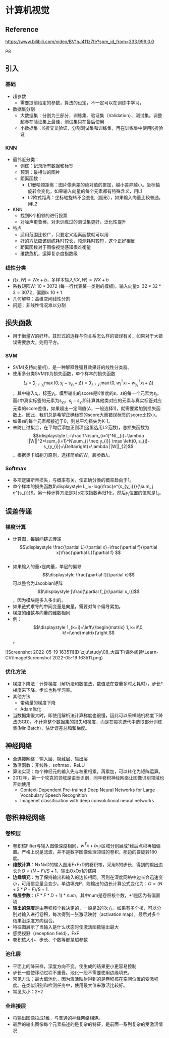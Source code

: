 # 计算机视觉

## Reference

https://www.bilibili.com/video/BV1nJ411z7fe?spm_id_from=333.999.0.0

P8

## 引入

### 基础

- 超参数
  - 需要提前给定的参数，算法的设定，不一定可以在训练中学习，
- 数据集分割
  - 大数据集：分割为三部分，训练集、验证集（Validation）、测试集。调整超参在验证集上最佳，测试集只在最后使用
  - 小数据集：K折交叉验证，分割测试集和训练集，再在训练集中使用K折验证

### KNN

- 最邻近分类：
  - 训练：记录所有数据和标签
  - 预测：最相似的图片
  - 距离函数：
    - L1曼哈顿距离：图片像素差的绝对值的累加，越小差异越小。坐标轴旋转会变化，如果输入向量的每个元素都有特殊含义，用L1
    - L2欧式距离：坐标轴旋转不会变化（圆形），如果输入向量比较普通，用L2
- KNN
  - 找到K个相邻的进行投票
  - 对噪声更鲁棒，对未训练过的测试集更好，泛化性提升
- 特点
  - 适用范围比较广，只要定义距离函数就可以用
  - 好的方法应该训练耗时较长，预测耗时较短，这个正好相反
  - 距离函数对于图像视觉感知很难衡量
  - 维数危机，运算复杂度指数级

### 线性分类

-  $f(x,W) = Wx + b$，多样本输入$f(X,W) = WX + b$
-  系数矩阵W: $10*3072$ (每一行代表某一类别的模板)，输入向量x: $32*32*3=3072$，偏置b: $10*1$
-  几何解释：高维空间线性分割
- 问题：非线性情况难以分割 

## 损失函数

- 用于衡量W的好坏。其形式的选择与你关系怎么样的错误有关，如果对于大错误需要放大，则用平方。

### SVM

- SVM(支持向量机)，是一种解释性强且效果好的线性分类器。
- 使用多分类SVM作为损失函数，单个样本的损失函数$$\displaystyle L_{i}=\sum_{j \neq y_{i}} \max \left(0, s_{j}-s_{y_{i}}+\Delta\right)=\sum_{j \neq y_{i}} \max \left(0, w_j^Tx_i-w_{y_i}^Tx_i+\Delta\right) $$，其中输入$x_i$，标签$y_i$，模型输出的score是K维度的$s$，$s$的每一个元素为$s_j$，而$s$中真实标签的元素为$s_{y_i}$。$s_{j}-s_{y_{i}}$即计算其他类对应的元素与真实标签对应元素的score差值，如果超出一定阈值($\Delta$，一般选择1)，就需要累加到损失函数上。因此，我们总是希望正确标签的score大而错误标签的score比较小。
- 如果$s$的每个元素都接近于0，则总平均损失为K-1。
- 未防止过拟合，在平均后添加正则项(这里选用L2范数)，总损失函数为$$\displaystyle L=\frac 1N\sum_{i=1}^NL_{i}+\lambda ||W||^2=\sum_{i=1}^N\sum_{j \neq y_{i}} \max \left(0, s_{j}-s_{y_{i}}+\Delta\right)+\lambda ||W||_{2}$$。根据奥卡姆剃刀原则，选择简单的W，超参数$\lambda$。

### Softmax

- 多项逻辑斯帝损失，与概率有关，使正确分类的概率趋向于1。
- 单个样本的损失函数$\displaystyle L_i=-log(\frac{e^{s_{y_i}}}{\sum_j e^{s_j}})$。另一种计算方法是对$s$先取指数再归1化，然后$y_i$位置的值就是$L_i$。

## 误差传递

### 梯度计算

-  计算图，每层间链式传递$$\displaystyle \frac{\partial L}{\partial x}=\frac{\partial f}{\partial x}\frac{\partial L}{\partial f} $$.
- 如果输入的量x是向量，单层的偏导$$\displaystyle \frac{\partial f}{\partial x}$$可以整合为Jacobian矩阵$$\displaystyle [\frac{\partial f_j}{\partial x_i}]$$，因为模块是多入多出的。
- 如果链式求导的中间变量是向量，需要对每个偏导累加。
- 梯度的维数与向量的维数相同
- 例：$$\displaystyle 1_{k=i}=\left\{\begin{matrix} 1, k=i\\0, k!=i\end{matrix}\right.$$。

![Screenshot 2022-05-19 163511](D:\zju\study\08_大四下\课外阅读\Learn-CV\Image\Screenshot 2022-05-19 163511.png)

### 优化方法

- 梯度下降法：计算梯度（解析法和数值法，数值法在变量多时太耗时），步长*梯度来下降。步长也称学习率。
- 其他方法
  - 带动量的梯度下降
  - Adam优化
- 当数据集很大时，即使用解析法计算梯度也很慢，因此可以采样随机梯度下降法(SGD)。不计算整个数据集的损失和梯度，而是在每次迭代中选取部分训练集(MiniBatch)，估计误差总和和梯度。

## 神经网络

- 全连接网络：输入层、隐藏层、输出层
- 激活函数：非线性，softmax、ReLU
- 算法实现：每个神经元的输入先与权重相乘，再累加，可以转化为矩阵运算。
- 2012年，第一个攻克的领域是语音识别，同年卷积神经网络让图像识别领域也开始使用
  - Context-Dependent Pre-trained Deep Neural Networks for Large Vocabulary Speech Recognition
  - Imagenet classification  with deep convolutional neural networks

## 卷积神经网络

### 卷积层

- 卷积核Filter与输入图像深度相同，$w^Tx+b$小区域分别展成1维后点积再加偏置。严格上说是滤波，并不是数字图像处理领域的卷积，那边的要旋转180度。
- **维数计算**：NxNxD的输入图用FxFxD的卷积核，采用S的步长，得到的输出边长为$O=(N-F)/S+1$，输出OxOx1的结果
- **边缘填充**：为了保持输出和输入的边长相同。否则在深度网络中边长会迅速变小，可用信息量会变少。单边填充P，则输出的边长计算公式变化为：$O=(N+2*P-F)/S+1$.
- **每层参数**：$(F*F*D+1)*num$，其中num是卷积核个数，+1是因为有偏置项
- **输出的深度**是由卷积核个数决定的，一般是2的次方。如果有多个核，可以分别对输入进行卷积，每次得到一张激活映射（activation map），最后对多个结果沿深度方向组合。
- 特征图展示了当输入是什么状态时使激活函数输出最大
- 感受视野（reception field），FxF
- 卷积核大小、步长、个数等都是超参数

### 池化层

- 平面上的降采样，深度方向不变。使生成的结果更小更容易控制
- 步长一般使移动过程不重叠。池化一般不需要使用边缘填充。
- 常见方法：最大值池化，因为激活映射得到的是卷积核在空间位置的受激程度。在类似识别和检测任务中，使用最大值来激活比较好。
- 常见大小：2*2

### 全连接层

- 将输出图像拉成1维，与普通的神经网络相连。
- 最后的输出图像每个元素描述的是复杂的特征，是前面一系列复杂的受激活情况

